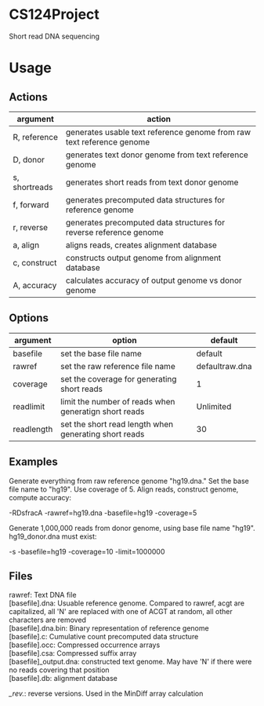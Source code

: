 CS124Project
============

Short read DNA sequencing

Usage
=====
Actions
-------
argument | action 
--- | --- 
R, reference | generates usable text reference genome from raw text reference genome
D, donor | generates text donor genome from text reference genome 
s, shortreads | generates short reads from text donor genome
f, forward | generates precomputed data structures for reference genome
r, reverse | generates precomputed data structures for reverse reference genome
a, align | aligns reads, creates alignment database
c, construct | constructs output genome from alignment database 
A, accuracy | calculates accuracy of output genome vs donor genome 

Options
-------
argument | option | default
--- | --- | ---
basefile | set the base file name | default
rawref | set the raw reference file name | defaultraw.dna
coverage | set the coverage for generating short reads | 1
readlimit | limit the number of reads when generatign short reads | Unlimited
readlength | set the short read length when generating short reads | 30

Examples
--------

Generate everything from raw reference genome "hg19.dna." Set the base file name to "hg19". Use coverage of 5. Align reads, construct genome, compute accuracy:

-RDsfracA -rawref=hg19.dna -basefile=hg19 -coverage=5

Generate 1,000,000 reads from donor genome, using base file name "hg19". hg19_donor.dna must exist:

-s -basefile=hg19 -coverage=10 -limit=1000000

Files
-----
rawref: Text DNA file  
[basefile].dna: Usuable reference genome. Compared to rawref, acgt are capitalized, all 'N' are replaced with one of ACGT at random, all other characters are removed  
[basefile].dna.bin: Binary representation of reference genome  
[basefile].c: Cumulative count precomputed data structure  
[basefile].occ: Compressed occurrence arrays  
[basefile].csa: Compressed suffix array  
[basefile]_output.dna: constructed text genome. May have 'N' if there were no reads covering that position  
[basefile].db: alignment database  

*_rev.*: reverse versions. Used in the MinDiff array calculation
